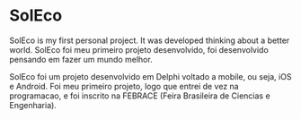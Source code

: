 # SolEco
SolEco is my first personal project. It was developed thinking about a better world.
SolEco foi meu primeiro projeto desenvolvido, foi desenvolvido pensando em fazer um mundo melhor.

SolEco foi um projeto desenvolvido em Delphi voltado a mobile, ou seja, iOS e Android. Foi meu primeiro projeto, logo que entrei de vez na programacao, e foi inscrito na FEBRACE (Feira Brasileira de Ciencias e Engenharia).


